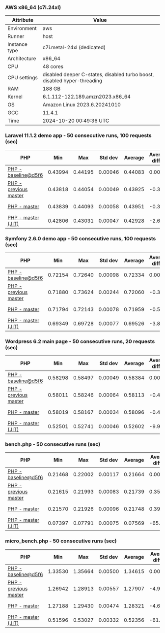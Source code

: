 ### AWS x86_64 (c7i.24xl)

|  Attribute    |     Value      |
|---------------|----------------|
| Environment   |aws|
| Runner        |host|
| Instance type |c7i.metal-24xl (dedicated)|
| Architecture  |x86_64
| CPU           |48 cores|
| CPU settings  |disabled deeper C-states, disabled turbo boost, disabled hyper-threading|
| RAM           |188 GB|
| Kernel        |6.1.112-122.189.amzn2023.x86_64|
| OS            |Amazon Linux 2023.6.20241010|
| GCC           |11.4.1|
| Time          |2024-10-20 00:49:36 UTC|

### Laravel 11.1.2 demo app - 50 consecutive runs, 100 requests (sec)

|     PHP     |     Min     |     Max     |    Std dev   |   Average  |  Average diff % |   Median   | Median diff % |     Memory    |
|-------------|-------------|-------------|--------------|------------|-----------------|------------|---------------|---------------|
|[PHP - baseline@d5f6](https://github.com/php/php-src/commit/d5f6e56610)|0.43994|0.44195|0.00046|0.44083|0.00%|0.44089|0.00%|41.87 MB|
|[PHP - previous master](https://github.com/php/php-src/commit/a00c73458f)|0.43818|0.44054|0.00049|0.43925|-0.36%|0.43925|-0.37%|41.78 MB|
|[PHP - master](https://github.com/php/php-src/commit/d19fdaa4b7)|0.43839|0.44093|0.00058|0.43951|-0.30%|0.43952|-0.31%|41.81 MB|
|[PHP - master (JIT)](https://github.com/php/php-src/commit/d19fdaa4b7)|0.42806|0.43031|0.00047|0.42928|-2.62%|0.42931|-2.62%|50.82 MB|

### Symfony 2.6.0 demo app - 50 consecutive runs, 100 requests (sec)

|     PHP     |     Min     |     Max     |    Std dev   |   Average  |  Average diff % |   Median   | Median diff % |     Memory    |
|-------------|-------------|-------------|--------------|------------|-----------------|------------|---------------|---------------|
|[PHP - baseline@d5f6](https://github.com/php/php-src/commit/d5f6e56610)|0.72154|0.72640|0.00098|0.72334|0.00%|0.72322|0.00%|37.39 MB|
|[PHP - previous master](https://github.com/php/php-src/commit/a00c73458f)|0.71880|0.73624|0.00244|0.72060|-0.38%|0.72013|-0.43%|37.36 MB|
|[PHP - master](https://github.com/php/php-src/commit/d19fdaa4b7)|0.71794|0.72143|0.00078|0.71959|-0.52%|0.71946|-0.52%|37.39 MB|
|[PHP - master (JIT)](https://github.com/php/php-src/commit/d19fdaa4b7)|0.69349|0.69728|0.00077|0.69526|-3.88%|0.69526|-3.87%|44.53 MB|

### Wordpress 6.2 main page - 50 consecutive runs, 20 requests (sec)

|     PHP     |     Min     |     Max     |    Std dev   |   Average  |  Average diff % |   Median   | Median diff % |     Memory    |
|-------------|-------------|-------------|--------------|------------|-----------------|------------|---------------|---------------|
|[PHP - baseline@d5f6](https://github.com/php/php-src/commit/d5f6e56610)|0.58298|0.58497|0.00049|0.58384|0.00%|0.58383|0.00%|43.01 MB|
|[PHP - previous master](https://github.com/php/php-src/commit/a00c73458f)|0.58011|0.58246|0.00064|0.58113|-0.46%|0.58098|-0.49%|42.92 MB|
|[PHP - master](https://github.com/php/php-src/commit/d19fdaa4b7)|0.58019|0.58167|0.00034|0.58096|-0.49%|0.58091|-0.50%|42.95 MB|
|[PHP - master (JIT)](https://github.com/php/php-src/commit/d19fdaa4b7)|0.52501|0.52741|0.00046|0.52602|-9.90%|0.52603|-9.90%|61.94 MB|

### bench.php - 50 consecutive runs (sec)

|     PHP     |     Min     |     Max     |    Std dev   |   Average  |  Average diff % |   Median   | Median diff % |     Memory    |
|-------------|-------------|-------------|--------------|------------|-----------------|------------|---------------|---------------|
|[PHP - baseline@d5f6](https://github.com/php/php-src/commit/d5f6e56610)|0.21468|0.22002|0.00117|0.21664|0.00%|0.21638|0.00%|26.17 MB|
|[PHP - previous master](https://github.com/php/php-src/commit/a00c73458f)|0.21615|0.21993|0.00083|0.21739|0.35%|0.21720|0.38%|26.14 MB|
|[PHP - master](https://github.com/php/php-src/commit/d19fdaa4b7)|0.21570|0.21926|0.00096|0.21748|0.39%|0.21749|0.52%|26.17 MB|
|[PHP - master (JIT)](https://github.com/php/php-src/commit/d19fdaa4b7)|0.07397|0.07791|0.00075|0.07569|-65.06%|0.07563|-65.05%|27.30 MB|

### micro_bench.php - 50 consecutive runs (sec)

|     PHP     |     Min     |     Max     |    Std dev   |   Average  |  Average diff % |   Median   | Median diff % |     Memory    |
|-------------|-------------|-------------|--------------|------------|-----------------|------------|---------------|---------------|
|[PHP - baseline@d5f6](https://github.com/php/php-src/commit/d5f6e56610)|1.33530|1.35664|0.00500|1.34615|0.00%|1.34587|0.00%|20.43 MB|
|[PHP - previous master](https://github.com/php/php-src/commit/a00c73458f)|1.26942|1.28913|0.00557|1.27907|-4.98%|1.27846|-5.01%|20.40 MB|
|[PHP - master](https://github.com/php/php-src/commit/d19fdaa4b7)|1.27188|1.29430|0.00474|1.28321|-4.68%|1.28379|-4.61%|20.43 MB|
|[PHP - master (JIT)](https://github.com/php/php-src/commit/d19fdaa4b7)|0.51596|0.53027|0.00332|0.52356|-61.11%|0.52310|-61.13%|21.71 MB|
